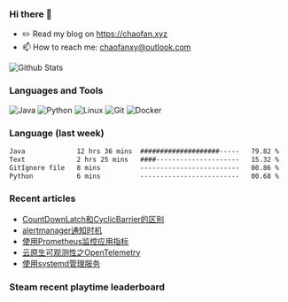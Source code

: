 ### Hi there 👋

- ✏️ Read my blog on https://chaofan.xyz
- 📫 How to reach me: chaofanxy@outlook.com

![Github Stats](https://github-readme-stats.vercel.app/api?username=chaofanx&show_icons=true&theme=dark&count_private=true)

### Languages and Tools

![Java](https://img.shields.io/badge/-Java-000?&logo=Java)
![Python](https://img.shields.io/badge/-Python-000?&logo=Python)
![Linux](https://img.shields.io/badge/-Linux-000?&logo=Linux)
![Git](https://img.shields.io/badge/-Git-000?&logo=Git)
![Docker](https://img.shields.io/badge/-Docker-000?&logo=Docker)

### Language (last week)
<!--START_SECTION:waka-->

```txt
Java             12 hrs 36 mins  ####################-----   79.82 %
Text             2 hrs 25 mins   ####---------------------   15.32 %
GitIgnore file   8 mins          -------------------------   00.86 %
Python           6 mins          -------------------------   00.68 %
```

<!--END_SECTION:waka-->

### Recent articles
<!-- BLOG-POST-LIST:START -->
- [CountDownLatch和CyclicBarrier的区别](https://chaofan.xyz/posts/6f3f7f34.html)
- [alertmanager通知时机](https://chaofan.xyz/posts/4a58f7b9.html)
- [使用Prometheus监控应用指标](https://chaofan.xyz/posts/49b1cc7e.html)
- [云原生可观测性之OpenTelemetry](https://chaofan.xyz/posts/29a4bd97.html)
- [使用systemd管理服务](https://chaofan.xyz/posts/c670b61f.html)
<!-- BLOG-POST-LIST:END -->

### Steam recent playtime leaderboard
 <!-- steam-box-recent start -->
 <!-- steam-box-recent end -->
